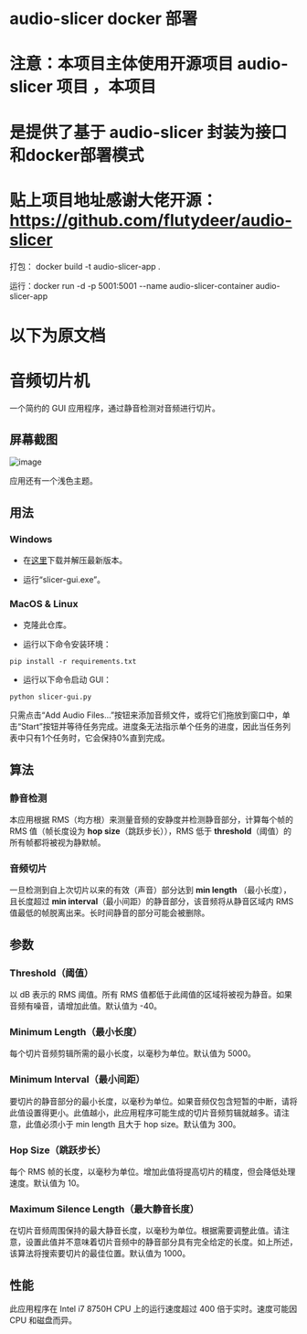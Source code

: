 
#  audio-slicer docker 部署
# 注意：本项目主体使用开源项目 audio-slicer 项目 ，本项目
# 是提供了基于 audio-slicer 封装为接口和docker部署模式
# 贴上项目地址感谢大佬开源： https://github.com/flutydeer/audio-slicer


打包： docker build -t audio-slicer-app .


运行：docker run -d -p 5001:5001 --name audio-slicer-container audio-slicer-app

# 以下为原文档
# 音频切片机
一个简约的 GUI 应用程序，通过静音检测对音频进行切片。

## 屏幕截图

![image](./screenshot/../screenshots/screenshot_dark.jpg)

应用还有一个浅色主题。

## 用法

### Windows

- 在[这里](https://github.com/flutydeer/audio-slicer/releases)下载并解压最新版本。

- 运行“slicer-gui.exe”。

### MacOS & Linux

- 克隆此仓库。

- 运行以下命令安装环境：

```shell
pip install -r requirements.txt
```

- 运行以下命令启动 GUI：

```Shell
python slicer-gui.py
```

只需点击“Add Audio Files...”按钮来添加音频文件，或将它们拖放到窗口中，单击“Start”按钮并等待任务完成。进度条无法指示单个任务的进度，因此当任务列表中只有1个任务时，它会保持0%直到完成。
## 算法

### 静音检测

本应用根据 RMS（均方根）来测量音频的安静度并检测静音部分，计算每个帧的 RMS 值（帧长度设为 **hop size**（跳跃步长）），RMS 低于 **threshold**（阈值）的所有帧都将被视为静默帧。

### 音频切片

一旦检测到自上次切片以来的有效（声音）部分达到 **min length** （最小长度），且长度超过 **min interval**（最小间距）的静音部分，该音频将从静音区域内 RMS 值最低的帧脱离出来。长时间静音的部分可能会被删除。


## 参数

### Threshold（阈值）

以 dB 表示的 RMS 阈值。所有 RMS 值都低于此阈值的区域将被视为静音。如果音频有噪音，请增加此值。默认值为 -40。

### Minimum Length（最小长度）

每个切片音频剪辑所需的最小长度，以毫秒为单位。默认值为 5000。

### Minimum Interval（最小间距）

要切片的静音部分的最小长度，以毫秒为单位。如果音频仅包含短暂的中断，请将此值设置得更小。此值越小，此应用程序可能生成的切片音频剪辑就越多。请注意，此值必须小于 min length 且大于 hop size。默认值为 300。

### Hop Size（跳跃步长）

每个 RMS 帧的长度，以毫秒为单位。增加此值将提高切片的精度，但会降低处理速度。默认值为 10。

### Maximum Silence Length（最大静音长度）

在切片音频周围保持的最大静音长度，以毫秒为单位。根据需要调整此值。请注意，设置此值并不意味着切片音频中的静音部分具有完全给定的长度。如上所述，该算法将搜索要切片的最佳位置。默认值为 1000。

## 性能

此应用程序在 Intel i7 8750H CPU 上的运行速度超过 400 倍于实时。速度可能因 CPU 和磁盘而异。
